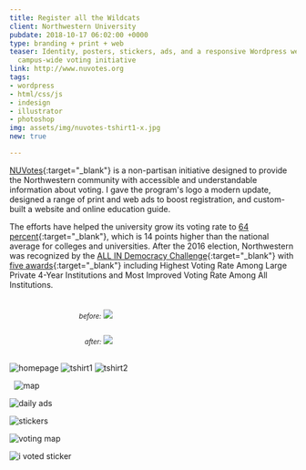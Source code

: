 ```yaml
---
title: Register all the Wildcats
client: Northwestern University
pubdate: 2018-10-17 06:02:00 +0000
type: branding + print + web
teaser: Identity, posters, stickers, ads, and a responsive Wordpress website for Northwestern's
  campus-wide voting initiative
link: http://www.nuvotes.org
tags:
- wordpress
- html/css/js
- indesign
- illustrator
- photoshop
img: assets/img/nuvotes-tshirt1-x.jpg
new: true

---
```

[NUVotes](http://www.nuvotes.org/){:target="_blank"} is a non-partisan initiative designed to provide the Northwestern community with accessible and understandable information about voting. I gave the program's logo a modern update, designed a range of print and web ads to boost registration, and custom-built a website and online education guide.

The efforts have helped the university grow its voting rate to [64 percent](http://www.nuvotes.org/voting-at-northwestern/){:target="_blank"}, which is 14 points higher than the national average for colleges and universities. After the 2016 election, Northwestern was recognized by the [ALL IN Democracy Challenge](https://www.allinchallenge.org/){:target="_blank"} with [five awards](https://news.northwestern.edu/stories/2017/october/innovative-student-voter-model-earns-national-recognition/){:target="_blank"} including Highest Voting Rate Among Large Private 4-Year Institutions and Most Improved Voting Rate Among All Institutions.

<div class="columns" style="display:flex; flex-wrap:wrap; justify-content:space-around; margin-bottom:30px; margin-top:30px;">
<div class="col" style="flex:1 1 50%; padding-right:10px; min-width:200px; max-width:250px;">
<small><em>before:</em></small>  
<img style="margin-top:5px;" src="../assets/img/nuvotes-logo-old.jpg">  
</div>
<div class="col" style="flex:1 1 50%; padding-left:10px; min-width:200px; max-width:250px;">
<small><em>after:</em></small>
<img style="margin-top:5px;" src="../assets/img/nuvotes-logo-new.svg">  
</div>

</div>

![homepage](../assets/img/nuvotes-homepage.jpg)
![tshirt1](../assets/img/nuvotes-tshirt1-x.jpg)
![tshirt2](../assets/img/nuvotes-tshirt2-x.jpg)

 
![map](../assets/img/nuvotes-map.png)
 

![daily ads](../assets/img/nuvotes-daily_ads.jpg)

![stickers](../assets/img/nuvotes-stickers.png)

![voting map](../assets/img/voting_map.svg)

![i voted sticker](../assets/img/i_voted_sticker.png)